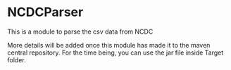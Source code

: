 # NCDCParser
This is a module to parse the csv data from NCDC

More details will be added once this module has made it to the maven central repository. 
For the time being, you can use the jar file inside Target folder.
